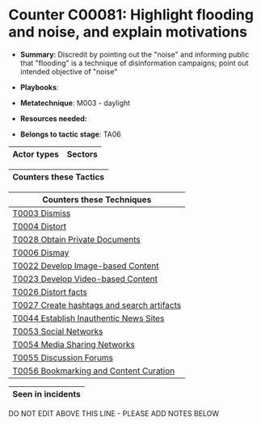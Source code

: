 # Counter C00081: Highlight flooding and noise, and explain motivations

* **Summary**: Discredit by pointing out the "noise" and informing public that "flooding" is a technique of disinformation campaigns; point out intended objective of "noise"

* **Playbooks**: 

* **Metatechnique**: M003 - daylight

* **Resources needed:** 

* **Belongs to tactic stage**: TA06


| Actor types | Sectors |
| ----------- | ------- |



| Counters these Tactics |
| ---------------------- |



| Counters these Techniques |
| ------------------------- |
| [T0003 Dismiss](../generated_pages/techniques/T0003.md) |
| [T0004 Distort](../generated_pages/techniques/T0004.md) |
| [T0028 Obtain Private Documents](../generated_pages/techniques/T0028.md) |
| [T0006 Dismay](../generated_pages/techniques/T0006.md) |
| [T0022 Develop Image-based Content](../generated_pages/techniques/T0022.md) |
| [T0023 Develop Video-based Content](../generated_pages/techniques/T0023.md) |
| [T0026 Distort facts](../generated_pages/techniques/T0026.md) |
| [T0027 Create hashtags and search artifacts](../generated_pages/techniques/T0027.md) |
| [T0044 Establish Inauthentic News Sites](../generated_pages/techniques/T0044.md) |
| [T0053  Social Networks](../generated_pages/techniques/T0053.md) |
| [T0054 Media Sharing Networks](../generated_pages/techniques/T0054.md) |
| [T0055 Discussion Forums](../generated_pages/techniques/T0055.md) |
| [T0056 Bookmarking and Content Curation](../generated_pages/techniques/T0056.md) |



| Seen in incidents |
| ----------------- |


DO NOT EDIT ABOVE THIS LINE - PLEASE ADD NOTES BELOW